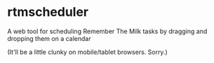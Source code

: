 rtmscheduler
============

A web tool for scheduling Remember The Milk tasks by dragging and dropping them on a calendar

(It'll be a little clunky on mobile/tablet browsers. Sorry.)